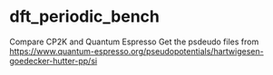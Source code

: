 # dft_periodic_bench
Compare CP2K and Quantum Espresso
Get the psdeudo files from https://www.quantum-espresso.org/pseudopotentials/hartwigesen-goedecker-hutter-pp/si
